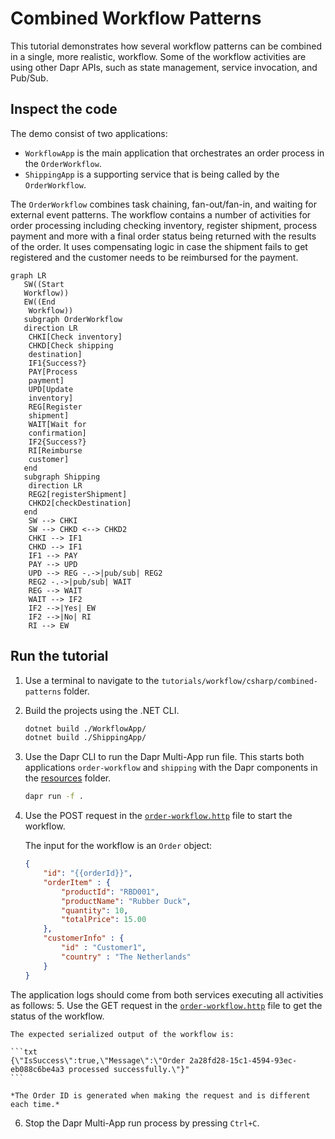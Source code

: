 # Combined Workflow Patterns

This tutorial demonstrates how several workflow patterns can be combined in a single, more realistic, workflow. Some of the workflow activities are using other Dapr APIs, such as state management, service invocation, and Pub/Sub.

## Inspect the code

The demo consist of two applications:

- `WorkflowApp` is the main application that orchestrates an order process in the `OrderWorkflow`.
- `ShippingApp` is a supporting service that is being called by the `OrderWorkflow`.

The `OrderWorkflow` combines task chaining, fan-out/fan-in, and waiting for external event patterns. The workflow contains a number of activities for order processing including checking inventory, register shipment, process payment and more with a final order status being returned with the results of the order. It uses compensating logic in case the shipment fails to get registered and the customer needs to be reimbursed for the payment.

```mermaid
graph LR
   SW((Start
   Workflow))
   EW((End
    Workflow))
   subgraph OrderWorkflow
   direction LR
    CHKI[Check inventory]
    CHKD[Check shipping
    destination]
    IF1{Success?}
    PAY[Process
    payment]
    UPD[Update
    inventory]
    REG[Register
    shipment]
    WAIT[Wait for
    confirmation]
    IF2{Success?}
    RI[Reimburse
    customer]
   end
   subgraph Shipping
    direction LR
    REG2[registerShipment]
    CHKD2[checkDestination]
   end
    SW --> CHKI
    SW --> CHKD <--> CHKD2
    CHKI --> IF1
    CHKD --> IF1
    IF1 --> PAY
    PAY --> UPD
    UPD --> REG -.->|pub/sub| REG2
    REG2 -.->|pub/sub| WAIT
    REG --> WAIT
    WAIT --> IF2
    IF2 -->|Yes| EW
    IF2 -->|No| RI
    RI --> EW
```

## Run the tutorial

1. Use a terminal to navigate to the `tutorials/workflow/csharp/combined-patterns` folder.
2. Build the projects using the .NET CLI.

    ```bash
    dotnet build ./WorkflowApp/
    dotnet build ./ShippingApp/
    ```

3. Use the Dapr CLI to run the Dapr Multi-App run file. This starts both applications `order-workflow` and `shipping` with the Dapr components in the [resources](./resources) folder.

    <!-- STEP
    name: Run multi app run template
    expected_stdout_lines:
    - 'Started Dapr with app id "order-workflow"'
    - 'Started Dapr with app id "shipping"'
    expected_stderr_lines:
    working_dir: .
    output_match_mode: substring
    background: true
    sleep: 15
    timeout_seconds: 30
    -->
    ```bash
    dapr run -f .
    ```
    <!-- END_STEP -->

4. Use the POST request in the [`order-workflow.http`](./order-workflow.http) file to start the workflow.

    The input for the workflow is an `Order` object:

    ```json
    {
        "id": "{{orderId}}",
        "orderItem" : {
            "productId": "RBD001",
            "productName": "Rubber Duck",
            "quantity": 10,
            "totalPrice": 15.00
        },
        "customerInfo" : {
            "id" : "Customer1",
            "country" : "The Netherlands"
        }
    }
    ```

The application logs should come from both services executing all activities as follows:
5. Use the GET request in the [`order-workflow.http`](./order-workflow.http) file to get the status of the workflow.

    The expected serialized output of the workflow is:

    ```txt
    {\"IsSuccess\":true,\"Message\":\"Order 2a28fd28-15c1-4594-93ec-eb088c6be4a3 processed successfully.\"}"
    ```

    *The Order ID is generated when making the request and is different each time.*

6. Stop the Dapr Multi-App run process by pressing `Ctrl+C`.
